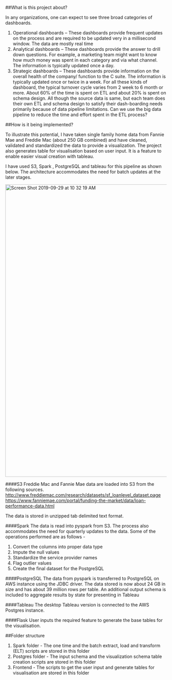 
##What is this project about?

In any organizations, one can expect to see three broad categories of dashboards.
1.	Operational dashboards – These dashboards provide frequent updates on the process and are required to be updated very in a millisecond window. The data are mostly real time
2.	Analytical dashboards – These dashboards provide the answer to drill down questions. For example, a marketing team might want to know how much money was spent in each category and via what channel. The information is typically updated once a day.
3.	Strategic dashboards – These dashboards provide information on the overall health of the company/ function to the C suite. The information is typically updated once or twice in a week.
For all these kinds of dashboard, the typical turnover cycle varies from 2 week to 6 month or more. About 60% of the time is spent on ETL and about 20% is spent on schema design. All though the source data is same, but each team does their own ETL and schema design to satisfy their dash-boarding needs primarily because of data pipeline limitations. Can we use the big data pipeline to reduce the time and effort spent in the ETL process?

##How is it being implemented?

To illustrate this potential, I have taken single family home data from Fannie Mae and Freddie Mac (about 250 GB combined) and have cleaned, validated and standardized the data to provide a visualization. The project also generates table for visualisation based on user input. It is a feature to enable easier visual creation with tableau.

I have used S3,  Spark , PostgreSQL and tableau for this pipeline as shown below. The architecture accommodates the need for batch updates at the later stages.


<img width="911" alt="Screen Shot 2019-09-29 at 10 32 19 AM" src="https://user-images.githubusercontent.com/11857298/66124363-289fa000-e5b2-11e9-9b78-247c18ea9411.png">



####S3
Freddie Mac and Fannie Mae data are loaded into S3 from the following sources.
http://www.freddiemac.com/research/datasets/sf_loanlevel_dataset.page
https://www.fanniemae.com/portal/funding-the-market/data/loan-performance-data.html

The data is stored in unzipped tab delimited text format.

####Spark
The data is read into pyspark from S3. The process also accommodates the need for quarterly updates to the data. Some of the operations performed are as follows -
1)	Convert the columns into proper data type
2)	Impute the null values
3)	Standardize the service provider names
4)	Flag outlier values
5)	Create the final dataset for the PostgreSQL

####PostgreSQL
The data from pyspark is transferred to PostgreSQL on AWS instance using the JDBC driver. The data stored is now about 24 GB in size and has about 39 million rows per table. An additional output schema is included to aggregate results by state for presenting in Tableau

####Tableau
The desktop Tableau version is connected to the AWS Postgres instance.

####Flask
User inputs the required feature to generate the base tables for the visualisation.

##Folder structure
1) Spark folder - The one time and the batch extract, load and transform (ELT) scripts are stored in this folder
2) Postgres folder - The input schema and the visualization schema table creation scripts are stored in this folder
3) Frontend - The scripts to get the user input and generate tables for visualisation are stored in this folder
